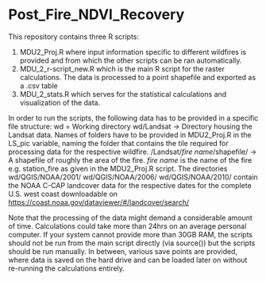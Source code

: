 # Post_Fire_NDVI_Recovery
This repository contains three R scripts:
1) MDU2_Proj.R where input information specific to different wildfires is provided and from which the other scripts can be ran automatically.
2) MDU_2_r-script_new.R which is the main R script for the raster calculations. The data is processed to a point shapefile and exported as a .csv table
3) MDU_2_stats.R which serves for the statistical calculations and visualization of the data.

In order to run the scripts, the following data has to be provided in a specific file structure:
wd = Working directory
wd/Landsat -> Directory housing the Landsat data. Names of folders have to be provided in MDU2_Proj.R in the LS_pic variable, naming the folder that contains the tile required for processing data for the respective wildfire.
/Landsat/*fire name*/shapefile/ -> A shapefile of roughly the area of the fire. *fire name* is the name of the fire e.g. station_fire as given in the MDU2_Proj.R script.
The directories
wd/QGIS/NOAA/2001/
wd/QGIS/NOAA/2006/
wd/QGIS/NOAA/2010/
contain the NOAA C-CAP landcover data for the respective dates for the complete U.S. west coast downloadable on https://coast.noaa.gov/dataviewer/#/landcover/search/

Note that the processing of the data might demand a considerable amount of time. Calculations could take more than 24hrs on an average personal computer.
If your system cannot provide more than 30GB RAM, the scripts should not be run from the main script directly (via source()) but the scripts should be run manually. In between, various save points are provided, where data is saved on the hard drive and can be loaded later on without re-running the calculations entirely.

